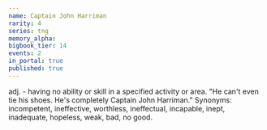 ```yaml
---
name: Captain John Harriman
rarity: 4
series: tng
memory_alpha:
bigbook_tier: 14
events: 2
in_portal: true
published: true
---
```


adj. - having no ability or skill in a specified activity or area. "He can't even tie his shoes. He's completely Captain John Harriman." Synonyms: incompetent, ineffective, worthless, ineffectual, incapable, inept, inadequate, hopeless, weak, bad, no good.
